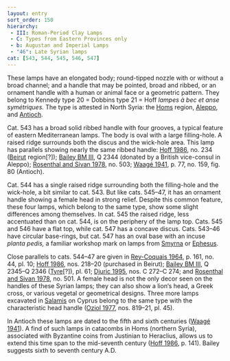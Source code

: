 ```yaml
---
layout: entry
sort_order: 150
hierarchy:
 - III: Roman-Period Clay Lamps
 - C: Types from Eastern Provinces only
 - b: Augustan and Imperial Lamps
 - "46": Late Syrian lamps
cat: [543, 544, 545, 546, 547]
---
```


These lamps have an elongated body; round-tipped nozzle with or without a broad channel; and a handle that may be pointed, broad and ribbed, or an ornament handle with a human or animal face or a geometric pattern. They belong to Kennedy type 20 = Dobbins type 21 = Hoff *lampes à bec et anse symétriques.* The type is attested in North Syria: the <a href='../../map/#loc_344409'>Homs</a> region, <a href='../../map/#loc_658409'>Aleppo</a>, and <a href='../../map/#loc_609307'>Antioch</a>.

Cat. 543 has a broad solid ribbed handle with four grooves, a typical feature of eastern Mediterranean lamps. The body is oval with a large filling-hole. A raised ridge surrounds both the discus and the wick-hole area. This lamp has parallels showing nearly the same ribbed handle: <a href='../../bibliography/#hoff-1986'>Hoff 1986</a>, no. 234 (<a href='../../map/#loc_678060'>Beirut</a> region[?]); <a href='../../bibliography/#bailey-bm-iii'>Bailey BM III</a>, Q 2344 (donated by a British vice-consul in Aleppo); <a href='../../bibliography/#rosenthal-sivan-1978'>Rosenthal and Sivan 1978</a>, no. 503; <a href='../../bibliography/#waage-1941'>Waagé 1941</a>, p. 77, no. 159, fig. 80 (Antioch).

Cat. 544 has a single raised ridge surrounding both the filling-hole and the wick-hole, a bit similar to cat. 543. But like cats. 545–47, it has an ornament handle showing a female head in strong relief. Despite this common feature, these four lamps, which belong to the same type, show some slight differences among themselves. In cat. 545 the raised ridge, less accentuated than on cat. 544, is on the periphery of the lamp top. Cats. 545 and 546 have a flat top, while cat. 547 has a concave discus. Cats. 543–46 have circular base-rings, but cat. 547 has an oval base with an incuse *planta pedis,* a familiar workshop mark on lamps from <a href='../../map/#loc_551158'>Smyrna</a> or <a href='../../map/#loc_599612'>Ephesus</a>.

Close parallels to cats. 544–47 are given in <a href='../../bibliography/#rey-coquais-1964'>Rey-Coquais 1964</a>, p. 161, no. 44, pl. 10; <a href='../../bibliography/#hoff-1986'>Hoff 1986</a>, nos. 218–20 (purchased in Beirut); <a href='../../bibliography/#bailey-bm-iii'>Bailey BM III</a>, Q 2345–Q 2346 (<a href='../../map/#loc_678437'>Tyre</a>[?]), pl. 61; <a href='../../bibliography/#djuric-1995'>Djuric 1995</a>, nos. C 272–C 274; and <a href='../../bibliography/#rosenthal-sivan-1978'>Rosenthal and Sivan 1978</a>, no. 501. A female head is not the only decor seen on the handles of these Syrian lamps; they can also show a lion‘s head, a Greek cross, or various vegetal or geometrical designs. Three more lamps excavated in <a href='../../map/#loc_707617'>Salamis</a> on Cyprus belong to the same type with the characteristic head handle (<a href='../../bibliography/#oziol-1977'>Oziol 1977</a>, nos. 819–21, pl. 45).

In Antioch these lamps are dated to the fifth and sixth centuries (<a href='../../bibliography/#waage-1941'>Waagé 1941</a>). A find of such lamps in catacombs in Homs (northern Syria), associated with Byzantine coins from Justinian to Heraclius, allows us to extend this time span to the mid-seventh century (<a href='../../bibliography/#hoff-1986'>Hoff 1986</a>, p. 141). Bailey suggests sixth to seventh century A.D.
